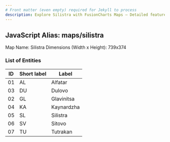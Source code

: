 ```yaml
---
# Front matter (even empty) required for Jekyll to process
description: Explore Silistra with FusionCharts Maps – Detailed features for seamless integration. Try now & enhance your data visualization today! 
---
```


## JavaScript Alias: maps/silistra

Map Name: Silistra
Dimensions (Width x Height): 739x374





### List of Entities

ID | Short label | Label
---|---|---|
01|AL|Alfatar
03|DU|Dulovo
02|GL|Glavinitsa
04|KA|Kaynardzha
05|SL|Silistra
06|SV|Sitovo
07|TU|Tutrakan

